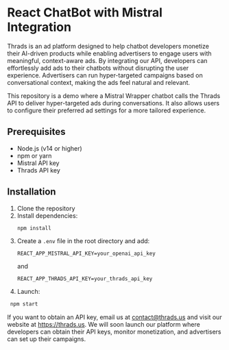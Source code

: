 # React ChatBot with Mistral Integration 

Thrads is an ad platform designed to help chatbot developers monetize their AI-driven products while enabling advertisers to engage users with meaningful, context-aware ads. By integrating our API, developers can effortlessly add ads to their chatbots without disrupting the user experience. Advertisers can run hyper-targeted campaigns based on conversational context, making the ads feel natural and relevant.

This repository is a demo where a Mistral Wrapper chatbot calls the Thrads API to deliver hyper-targeted ads during conversations. It also allows users to configure their preferred ad settings for a more tailored experience.

## Prerequisites

- Node.js (v14 or higher)
- npm or yarn
- Mistral API key 
- Thrads API key

## Installation

1. Clone the repository
2. Install dependencies:
   ```bash
   npm install
   ```
3. Create a `.env` file in the root directory and add:
   ```
   REACT_APP_MISTRAL_API_KEY=your_openai_api_key
   ```
   and
   ```
   REACT_APP_THRADS_API_KEY=your_thrads_api_key
   ```
4. Launch:
  ```bash
   npm start
   ```
If you want to obtain an API key, email us at contact@thrads.us and visit our website at https://thrads.us. We will soon launch our platform where developers can obtain their API keys, monitor monetization, and advertisers can set up their campaigns.
